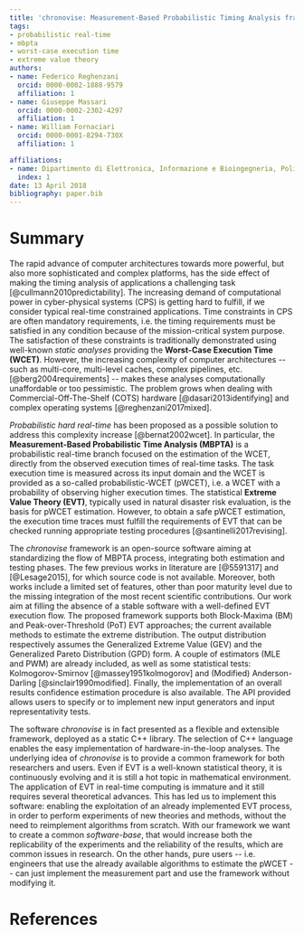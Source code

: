 ```yaml
---
title: 'chronovise: Measurement-Based Probabilistic Timing Analysis framework'
tags:
- probabilistic real-time
- mbpta
- worst-case execution time
- extreme value theory
authors:
- name: Federico Reghenzani
  orcid: 0000-0002-1888-9579
  affiliation: 1
- name: Giuseppe Massari
  orcid: 0000-0002-2302-4297
  affiliation: 1
- name: William Fornaciari
  orcid: 0000-0001-8294-730X
  affiliation: 1

affiliations:
- name: Dipartimento di Elettronica, Informazione e Bioingegneria, Politecnico di Milano
  index: 1
date: 13 April 2018
bibliography: paper.bib
---
```


# Summary
The rapid advance of computer architectures towards more powerful, but also
more sophisticated and complex platforms, has the side effect of making the
timing analysis of applications a challenging task [@cullmann2010predictability].
The increasing demand of computational power
in cyber-physical systems (CPS) is getting hard to fulfill, if we consider
typical real-time constrained applications. Time constraints in CPS are often
mandatory requirements, i.e. the timing requirements must be satisfied in any
condition because of the mission-critical system purpose. The satisfaction of
these constraints is traditionally demonstrated using well-known *static
analyses* providing the **Worst-Case Execution Time (WCET)**. However, the
increasing complexity of computer architectures -- such as multi-core,
multi-level caches, complex pipelines, etc. [@berg2004requirements] --  makes
these analyses computationally unaffordable or too pessimistic. The problem
grows when dealing with Commercial-Off-The-Shelf (COTS) hardware
[@dasari2013identifying] and complex operating systems [@reghenzani2017mixed].

*Probabilistic hard real-time* has been proposed as a possible solution to
address this complexity increase [@bernat2002wcet]. In particular, the
**Measurement-Based Probabilistic Time Analysis (MBPTA)** is a probabilistic
real-time branch focused on the estimation of the WCET, directly from the
observed execution times of real-time tasks.  The task execution time is
measured across its input domain and the WCET is provided as a so-called
probabilistic-WCET (pWCET), i.e. a WCET with a probability of observing higher
execution times.  The statistical **Extreme Value Theory (EVT)**, typically
used in natural disaster risk evaluation, is the basis for pWCET estimation.
However, to obtain a safe pWCET estimation, the execution time traces must
fulfill the requirements of EVT that can be checked running appropriate testing
procedures [@santinelli2017revising].

The *chronovise* framework is an open-source software aiming at standardizing
the flow of MBPTA process, integrating both estimation and testing phases. The
few previous works in literature are [@5591317] and [@Lesage2015], for which
source code is not available.  Moreover, both works include a limited set of
features, other than poor maturity level due to the missing integration of the
most recent scientific contributions.  Our work aim at filling the absence of
a stable software with a well-defined EVT execution flow.  The proposed
framework supports both Block-Maxima (BM) and Peak-over-Threshold (PoT) EVT
approaches; the current available methods to estimate the extreme
distribution. The output distribution respectively assumes the Generalized
Extreme Value (GEV) and the Generalized Pareto Distribution (GPD) form. A
couple of estimators (MLE and PWM) are already included, as well as some
statistical tests: Kolmogorov-Smirnov [@massey1951kolmogorov] and (Modified)
Anderson-Darling [@sinclair1990modified]. Finally, the implementation of an
overall results confidence estimation procedure is also available.  The API
provided allows users to specify or to implement new input generators and
input representativity tests.

The software *chronovise* is in fact presented as a flexible and
extensible framework, deployed as a static C++ library. The selection of C++
language enables the easy implementation of hardware-in-the-loop analyses.
The underlying idea of *chronovise* is to provide a common framework for both
researchers and users.  Even if EVT is a well-known statistical theory, it is
continuously evolving and it is still a hot topic in mathematical environment.
The application of EVT in real-time computing is immature and it still
requires several theoretical advances. This has led us to implement this
software: enabling the exploitation of an already implemented EVT process, in
order to perform experiments of new theories and methods, without the need to
reimplement algorithms from scratch. With our framework we want to create a
common *software-base*, that would increase both the replicability of the
experiments and the reliability of the results, which are common issues in
research.  On the other hands, pure users -- i.e. engineers that use the
already available algorithms to estimate the pWCET -- can just implement the
measurement part and use the framework without modifying it.

# References
